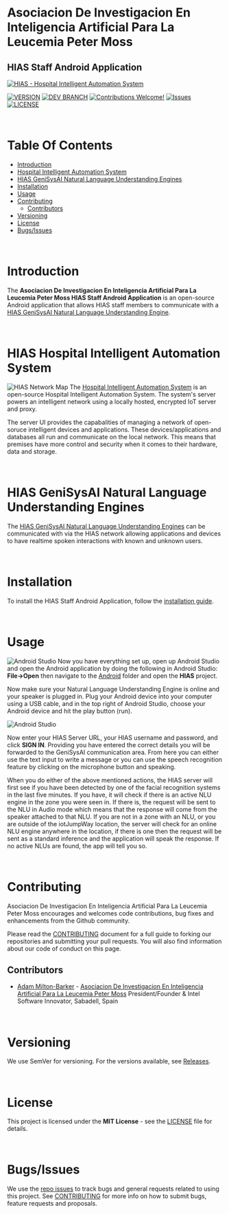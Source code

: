 # Asociacion De Investigacion En Inteligencia Artificial Para La Leucemia Peter Moss
## HIAS Staff Android Application
[![HIAS - Hospital Intelligent Automation System](Media/Images/HIAS-Hospital-Intelligent-Automation-System.png)](https://github.com/LeukemiaAiResearch/HIAS-Staff-Android)

[![VERSION](https://img.shields.io/badge/VERSION-0.0.0-blue.svg)](https://github.com/LeukemiaAiResearch/HIAS-Staff-Android/tree/0.0.0) [![DEV BRANCH](https://img.shields.io/badge/DEV%20BRANCH-0.1.0-blue.svg)](https://github.com/LeukemiaAiResearch/HIAS-Staff-Android/tree/0.1.0) [![Contributions Welcome!](https://img.shields.io/badge/Contributions-Welcome-lightgrey.svg)](CONTRIBUTING.md)  [![Issues](https://img.shields.io/badge/Issues-Welcome-lightgrey.svg)](issues) [![LICENSE](https://img.shields.io/badge/LICENSE-MIT-blue.svg)](LICENSE)

&nbsp;

# Table Of Contents

- [Introduction](#introduction)
- [Hospital Intelligent Automation System](#hias-network-map)
- [HIAS GeniSysAI Natural Language Understanding Engines](#hias-genisysai-natural-language-understanding-engines)
- [Installation](#installation)
- [Usage](#usage)
- [Contributing](#contributing)
    - [Contributors](#contributors)
- [Versioning](#versioning)
- [License](#license)
- [Bugs/Issues](#bugs-issues)

&nbsp;

# Introduction
The **Asociacion De Investigacion En Inteligencia Artificial Para La Leucemia Peter Moss HIAS Staff Android Application** is an open-source Android application that allows HIAS staff members to communicate with a [HIAS GeniSysAI Natural Language Understanding Engine](https://github.com/LeukemiaAiResearch/GeniSysAI#natural-language-understanding-engines).

&nbsp;

# HIAS Hospital Intelligent Automation System
![HIAS Network Map](Media/Images/HIAS-Network.png)
The [Hospital Intelligent Automation System](https://github.com/LeukemiaAiResearch/HIAS) is an open-source Hospital Intelligent Automation System. The system's server powers an intelligent network using a locally hosted, encrypted IoT server and proxy.

The server UI provides the capabalities of managing a network of open-soruce intelligent devices and applications. These devices/applications and databases all run and communicate on the local network. This means that premises have more control and security when it comes to their hardware, data and storage.

&nbsp;

# HIAS GeniSysAI Natural Language Understanding Engines
The [HIAS GeniSysAI Natural Language Understanding Engines](https://github.com/LeukemiaAiResearch/GeniSysAI#natural-language-understanding-engines) can be communicated with via the HIAS network allowing applications and devices to have realtime spoken interactions with known and unknown users.

&nbsp;

# Installation
To install the HIAS Staff Android Application, follow the [installation guide](Documentation/Installation.md).

&nbsp;

# Usage
![Android Studio](Media/Images/android-studio.png)
Now you have everything set up, open up Android Studio and open the Android application by doing the following in Android Studio: **File->Open** then navigate to the [Android](Android) folder and open the **HIAS** project.

Now make sure your Natural Language Understanding Engine is online and your speaker is plugged in. Plug your Android device into your computer using a USB cable, and in the top right of Android Studio, choose your Android device and hit the play button (run).

![Android Studio](Media/Images/hias-android.jpg)

Now enter your HIAS Server URL, your HIAS username and password, and click **SIGN IN**. Providing you have entered the correct details you will be forwarded to the GeniSysAI communication area. From here you can either use the text input to write a message or you can use the speech recognition feature by clicking on the microphone button and speaking.

When you do either of the above mentioned actions, the HIAS server will first see if you have been detected by one of the facial recognition systems in the last five minutes. If you have, it will check if there is an active NLU engine in the zone you were seen in. If there is, the request will be sent to the NLU in Audio mode which means that the response will come from the speaker attached to that NLU. If you are not in a zone with an NLU, or you are outside of the iotJumpWay location, the server will check for an online NLU engine anywhere in the location, if there is one then the request will be sent as a standard inference and the application will speak the response. If no active NLUs are found, the app will tell you so.

&nbsp;

# Contributing

Asociacion De Investigacion En Inteligencia Artificial Para La Leucemia Peter Moss encourages and welcomes code contributions, bug fixes and enhancements from the Github community.

Please read the [CONTRIBUTING](CONTRIBUTING.md "CONTRIBUTING") document for a full guide to forking our repositories and submitting your pull requests. You will also find information about our code of conduct on this page.

## Contributors

- [Adam Milton-Barker](https://www.leukemiaresearchassociation.ai.com/team/adam-milton-barker "Adam Milton-Barker") - [Asociacion De Investigacion En Inteligencia Artificial Para La Leucemia Peter Moss](https://www.leukemiaresearchassociation.ai "Asociacion De Investigacion En Inteligencia Artificial Para La Leucemia Peter Moss") President/Founder & Intel Software Innovator, Sabadell, Spain

&nbsp;

# Versioning

We use SemVer for versioning. For the versions available, see [Releases](releases "Releases").

&nbsp;

# License

This project is licensed under the **MIT License** - see the [LICENSE](LICENSE "LICENSE") file for details.

&nbsp;

# Bugs/Issues

We use the [repo issues](issues "repo issues") to track bugs and general requests related to using this project. See [CONTRIBUTING](CONTRIBUTING.md "CONTRIBUTING") for more info on how to submit bugs, feature requests and proposals.